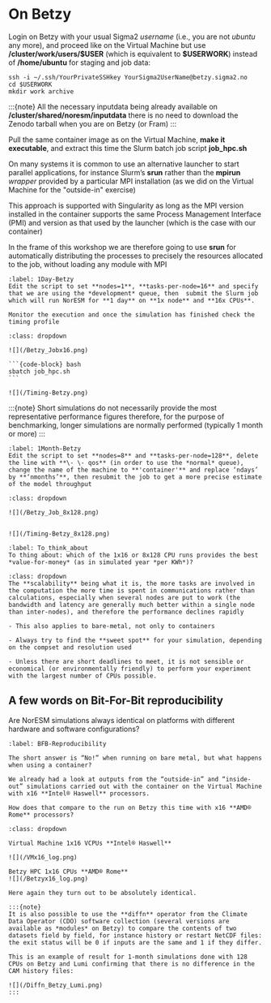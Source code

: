 # On Betzy

Login on Betzy with your usual Sigma2 *username* (i.e., you are not *ubuntu* any more), and proceed like on the Virtual Machine but use **/cluster/work/users/$USER** (which is equivalent to **\$USERWORK**) instead of **/home/ubuntu** for staging and job data:

```
ssh -i ~/.ssh/YourPrivateSSHkey YourSigma2UserName@betzy.sigma2.no
cd $USERWORK
mkdir work archive
```

:::{note}
All the necessary inputdata being already available on **/cluster/shared/noresm/inputdata** there is no need to download the Zenodo tarball when you are on Betzy (or Fram)
:::

Pull the same container image as on the Virtual Machine, **make it executable**, and extract this time the Slurm batch job script **job_hpc.sh**

On many systems it is common to use an alternative launcher to start parallel applications, for instance Slurm’s **srun** rather than the **mpirun** *wrapper* provided by a particular MPI installation (as we did on the Virtual Machine for the "outside-in" exercise)

This approach is supported with Singularity as long as the MPI version installed in the container supports the same Process Management Interface (PMI) and version as that used by the launcher (which is the case with our container)

In the frame of this workshop we are therefore going to use **srun** for automatically distributing the processes to precisely the resources allocated to the job, without loading any module with MPI

```{exercise} 
:label: 1Day-Betzy
Edit the script to set **nodes=1**, **tasks-per-node=16** and specify that we are using the *development* queue, then  submit the Slurm job which will run NorESM for **1 day** on **1x node** and **16x CPUs**.

Monitor the execution and once the simulation has finished check the timing profile
```

````{solution} 1Day-Betzy
:class: dropdown

![](/Betzy_Jobx16.png)

```{code-block} bash
sbatch job_hpc.sh
```

![](/Timing-Betzy.png)

````
:::{note}
Short simulations do not necessarily provide the most representative performance figures therefore, for the purpose of benchmarking, longer simulations are normally performed (typically 1 month or more) 
:::


```{exercise} 
:label: 1Month-Betzy
Edit the script to set **nodes=8** and **tasks-per-node=128**, delete the line with **\- \- qos** (in order to use the *normal* queue), change the name of the machine to **'container'** and replace ‘ndays’ by **‘nmonths’**, then resubmit the job to get a more precise estimate of the model throughput
```

````{solution} 1Month-Betzy
:class: dropdown

![](/Betzy_Job_8x128.png)


![](/Timing-Betzy_8x128.png)

````

```{exercise} 
:label: To_think_about
To thing about: which of the 1x16 or 8x128 CPU runs provides the best *value-for-money* (as in simulated year *per KWh*)?
```

````{solution} To_think_about
:class: dropdown
The **scalability** being what it is, the more tasks are involved in the computation the more time is spent in communications rather than calculations, especially when several nodes are put to work (the bandwidth and latency are generally much better within a single node than inter-nodes), and therefore the performance declines rapidly

- This also applies to bare-metal, not only to containers

- Always try to find the **sweet spot** for your simulation, depending on the compset and resolution used

- Unless there are short deadlines to meet, it is not sensible or economical (or environmentally friendly) to perform your experiment with the largest number of CPUs possible.

````




## A few words on Bit-For-Bit reproducibility

Are NorESM simulations always identical on platforms with different hardware and software configurations?


```{exercise} 
:label: BFB-Reproducibility

The short answer is “No!” when running on bare metal, but what happens when using a container?

We already had a look at outputs from the “outside-in” and “inside-out” simulations carried out with the container on the Virtual Machine with x16 **Intel® Haswell** processors. 

How does that compare to the run on Betzy this time with x16 **AMD® Rome** processors?

```

````{solution} BFB-Reproducibility
:class: dropdown

Virtual Machine 1x16 VCPUs **Intel® Haswell**

![](/VMx16_log.png)

Betzy HPC 1x16 CPUs **AMD® Rome**
![](/Betzyx16_log.png)

Here again they turn out to be absolutely identical.

:::{note}
It is also possible to use the **diffn** operator from the Climate Data Operator (CDO) software collection (several versions are available as *modules* on Betzy) to compare the contents of two datasets field by field, for instance history or restart NetCDF files: the exit status will be 0 if inputs are the same and 1 if they differ.

This is an example of result for 1-month simulations done with 128 CPUs on Betzy and Lumi confirming that there is no difference in the CAM history files:

![](/Diffn_Betzy_Lumi.png)
:::

````
